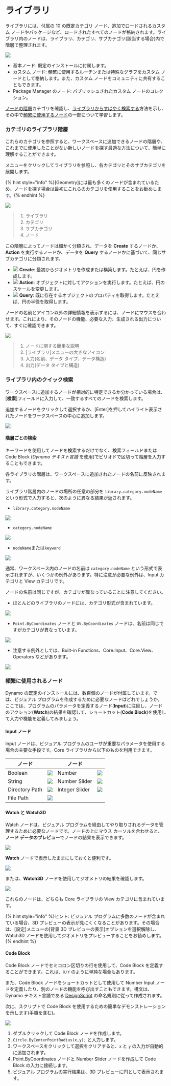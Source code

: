 # ライブラリ

ライブラリには、付属の 10 の既定カテゴリ ノード、追加でロードされるカスタム ノードやパッケージなど、ロードされたすべてのノードが格納されます。ライブラリ内のノードは、ライブラリ、カテゴリ、サブカテゴリ(該当する場合)内で階層で整理されます。

![](images/3-2/library-libraryUI.jpg)

* 基本ノード: 既定のインストールに付属します。
* カスタム ノード: 頻繁に使用するルーチンまたは特殊なグラフをカスタム ノードとして格納します。また、カスタム ノードをコミュニティに共有することもできます。
* Package Manager のノード: パブリッシュされたカスタム ノードのコレクション。

[ノードの階層](2-library.md#library-hierarchy-for-categories)カテゴリを確認し、[ライブラリからすばやく検索する](2-library.md#search-by-hierarchy)方法を示し、その中で[頻繁に使用するノード](2-library.md#frequently-used-nodes)の一部について学習します。

### カテゴリのライブラリ階層

これらのカテゴリを参照すると、ワークスペースに追加できるノードの階層や、これまでに使用したことがない新しいノードを探す最適な方法について、簡単に理解することができます。

メニューをクリックしてライブラリを参照し、各カテゴリとそのサブカテゴリを展開します。

{% hint style="info" %}[Geometry]には最も多くのノードが含まれているため、ノードを探す場合は最初にこれらのカテゴリを使用することをお勧めします。{% endhint %}

![](images/3-2/library-modifiedandresizelibrarycategories.jpg)

> 1. ライブラリ
> 2. カテゴリ
> 3. サブカテゴリ
> 4. ノード

この階層によってノードは細かく分類され、データを **Create** するノードか、**Action** を実行するノードか、データを **Query** するノードかに基づいて、同じサブカテゴリに分類されます。

* ![](<images/3-2/user interface - create.jpg>) **Create**: 最初からジオメトリを作成または構築します。たとえば、円を作成します。
* ![](<images/3-2/user interface - action.jpg>) **Action**: オブジェクトに対してアクションを実行します。たとえば、円のスケールを変更します。
* ![](<images/3-2/user interface - query.jpg>) **Query**: 既に存在するオブジェクトのプロパティを取得します。たとえば、円の半径を取得します。

ノードの名前とアイコン以外の詳細情報を表示するには、ノードにマウスを合わせます。これにより、そのノードの機能、必要な入力、生成される出力について、すぐに確認できます。

![](<images/3-2/user interface - node description.jpg>)

> 1. ノードに関する簡単な説明
> 2. [ライブラリ]メニューの大きなアイコン
> 3. 入力(名前、データ タイプ、データ構造)
> 4. 出力(データ タイプと構造)

### ライブラリ内のクイック検索

ワークスペースに追加するノードが相対的に特定できるか分かっている場合は、[**検索**]フィールドに入力して、一致するすべてのノードを検索します。

追加するノードをクリックして選択するか、[Enter]を押してハイライト表示されたノードをワークスペースの中心に追加します。

![](<images/3-2/user interface - search.jpg>)

#### 階層ごとの検索

キーワードを使用してノードを検索するだけでなく、検索フィールドまたは Code Block (_Dynamo テキスト言語_ を使用)でピリオドで区切って階層を入力することもできます。

各ライブラリの階層は、ワークスペースに追加されたノードの名前に反映されます。

ライブラリ階層内のノードの場所の任意の部分を `library.category.nodeName` という形式で入力すると、次のように異なる結果が返されます。

* `library.category.nodeName`

![](images/3-2/library-searchbyhierarchygeometrypointbycoordinates\(1\).jpg)

* `category.nodeName`

![](images/3-2/library-searchbyhierarchy2pointbycoordinates.jpg)

* `nodeName`または`keyword`

![](images/3-2/library-searchbyhierarchy3bycoordinates.jpg)

通常、ワークスペース内のノードの名前は `category.nodeName` という形式で表示されますが、いくつかの例外があります。特に注意が必要な例外は、Input カテゴリと View カテゴリです。

ノードの名前は同じですが、カテゴリが異なっていることに注意してください。

* ほとんどのライブラリのノードには、カテゴリ形式が含まれています。

![](images/3-2/library-nodecategorydifferences1.jpg)

* `Point.ByCoordinates` ノードと `UV.ByCoordinates` ノードは、名前は同じですがカテゴリが異なっています。

![](images/3-2/library-nodecategorydifferences2.jpg)

* 注意する例外としては、Built-in Functions、Core.Input、Core.View、Operators などがあります。

![](images/3-2/library-nodecategorydifferences3.jpg)

### 頻繁に使用されるノード

Dynamo の既定のインストールには、数百個のノードが付属しています。では、ビジュアル プログラムを作成するために必要なノードはどれでしょうか。ここでは、プログラムのパラメータを定義するノード(**Input**)に注目し、ノードのアクション(**Watch**)の結果を確認して、ショートカット(**Code Block**)を使用して入力や機能を定義してみましょう。

#### Input ノード

Input ノードは、ビジュアル プログラムのユーザが重要なパラメータを使用する場合の主要な手段です。Core ライブラリから以下のものを利用できます。

| ノード           |                                           | ノード           |                                           |
| -------------- | ----------------------------------------- | -------------- | ----------------------------------------- |
| Boolean        | ![](images/3-2/library-boolean.jpg)       | Number         | ![](images/3-2/library-number.jpg)        |
| String         | ![](images/3-2/library-string.jpg)        | Number Slider  | ![](images/3-2/library-numberslider.jpg)  |
| Directory Path | ![](images/3-2/library-directorypath.jpg) | Integer Slider | ![](images/3-2/library-integerslider.jpg) |
| File Path      | ![](images/3-2/library-filepath.jpg)      |                |                                           |

#### Watch と Watch3D

Watch ノードは、ビジュアル プログラムを経由してやり取りされるデータを管理するために必要なノードです。ノードの上にマウス カーソルを合わせると、**ノード データのプレビュー**でノードの結果を表示できます。

![](images/3-2/library-nodepreview.jpg)

**Watch** ノードで表示したままにしておくと便利です。

![](images/3-2/library-watchnode.jpg)

または、**Watch3D** ノードを使用してジオメトリの結果を確認します。

![](images/3-2/library-watch3dnode.gif)

これらのノードは、どちらも Core ライブラリの View カテゴリに含まれています。

{% hint style="info" %}ヒント: ビジュアル プログラムに多数のノードが含まれている場合、3D プレビューの表示が見にくくなることがあります。その場合は、[設定]メニューの[背景 3D プレビューの表示]オプションを選択解除し、Watch3D ノードを使用してジオメトリをプレビューすることをお勧めします。{% endhint %}

#### Code Block

Code Block ノードでセミコロン区切りの行を使用して、Code Block を定義することができます。これは、`X/Y` のように単純な場合もあります。

また、Code Block ノードをショートカットとして使用して Number Input ノードを定義したり、別のノードの機能を呼び出すこともできます。構文は、Dynamo テキスト言語である [DesignScript](../8\_coding\_in\_dynamo/8-1\_code-blocks-and-design-script/2-design-script-syntax.md) の命名規則に従って作成されます。

次に、スクリプトで Code Block を使用するための簡単なデモンストレーションを示します(手順を含む)。

![](<images/3-2/library-code block demo.gif>)

1. ダブルクリックして Code Block ノードを作成します。
2. `Circle.ByCenterPointRadius(x,y);` と入力します。
3. ワークスペースをクリックして選択をクリアすると、`x` と `y` の入力が自動的に追加されます。
4. Point.ByCoordinates ノードと Number Slider ノードを作成して Code Block の入力に接続します。
5. ビジュアル プログラムの実行結果は、3D プレビューに円として表示されます。
